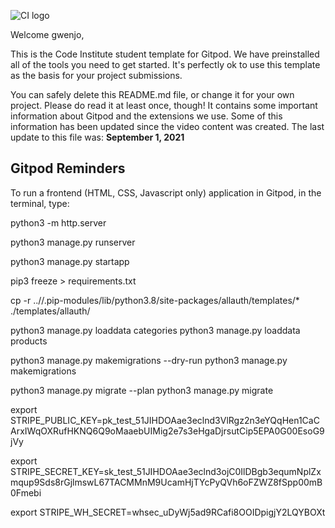 ![CI logo](https://codeinstitute.s3.amazonaws.com/fullstack/ci_logo_small.png)

Welcome gwenjo,

This is the Code Institute student template for Gitpod. We have preinstalled all of the tools you need to get started. It's perfectly ok to use this template as the basis for your project submissions.

You can safely delete this README.md file, or change it for your own project. Please do read it at least once, though! It contains some important information about Gitpod and the extensions we use. Some of this information has been updated since the video content was created. The last update to this file was: **September 1, 2021**

## Gitpod Reminders

To run a frontend (HTML, CSS, Javascript only) application in Gitpod, in the terminal, type:

python3 -m http.server

python3 manage.py runserver

python3 manage.py startapp 

pip3 freeze > requirements.txt




cp -r ..//.pip-modules/lib/python3.8/site-packages/allauth/templates/* ./templates/allauth/ 

python3 manage.py loaddata categories
python3 manage.py loaddata products

python3 manage.py makemigrations --dry-run
python3 manage.py makemigrations

python3 manage.py migrate --plan
python3 manage.py migrate

export STRIPE_PUBLIC_KEY=pk_test_51JIHDOAae3eclnd3VlRgz2n3eYQqHen1CaCArxIWqOXRufHKNQ6Q9oMaaebUIMig2e7s3eHgaDjrsutCip5EPA0G00EsoG9jVy

export STRIPE_SECRET_KEY=sk_test_51JIHDOAae3eclnd3ojC0IlDBgb3equmNplZxmqup9Sds8rGjlmswL67TACMMnM9UcamHjTYcPyQVh6oFZWZ8fSpp00mB0Fmebi

export STRIPE_WH_SECRET=whsec_uDyWj5ad9RCafi8OOIDpigjY2LQYBOXt